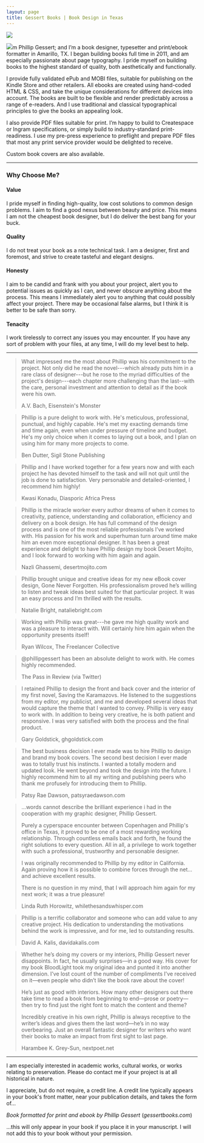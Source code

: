```yaml
---
layout: page
title: Gessert Books | Book Design in Texas
---
```


<img src="img/me.jpg" class="avatar">

<img src="img/caps-i.gif" class="dropcap">m Phillip Gessert; and I’m a book designer, typesetter and print/ebook formatter in Amarillo, TX. I began building books full time in 2011, and am especially passionate about page typography. I pride myself on building books to the highest standard of quality, both aesthetically and functionally.

I provide fully validated ePub and MOBI files, suitable for publishing on the Kindle Store and other retailers. All ebooks are created using hand-coded HTML & CSS, and take the unique considerations for different devices into account. The books are built to be flexible and render predictably across a range of e-readers. And I use traditional and classical typographical principles to give the books an appealing look.

I also provide PDF files suitable for print. I’m happy to build to Createspace or Ingram specifications, or simply build to industry-standard print-readiness. I use my pre-press experience to preflight and prepare PDF files that most any print service provider would be delighted to receive.

Custom book covers are also available.

---

### Why Choose Me?

#### Value

I pride myself in finding high-quality, low cost solutions to common design problems. I aim to find a good nexus between beauty and price. This means I am not the cheapest book designer, but I do deliver the best bang for your buck.

#### Quality

I do not treat your book as a rote technical task. I am a designer, first and foremost, and strive to create tasteful and elegant designs.

#### Honesty

I aim to be candid and frank with you about your project, alert you to potential issues as quickly as I can, and never obscure anything about the process. This means I immediately alert you to anything that could possibly affect your project. There may be occasional false alarms, but I think it is better to be safe than sorry.

#### Tenacity

I work tirelessly to correct any issues you may encounter. If you have any sort of problem with your files, at any time, I will do my level best to help. 

---

>What impressed me the most about Phillip was his commitment to the project. Not only did he read the novel---which already puts him in a rare class of designer---but he rose to the myriad difficulties of the project's design---each chapter more challenging than the last--with the care, personal investment and attention to detail as if the book were his own.
>
> A.V. Bach, Eisenstein's Monster 

>Phillip is a pure delight to work with. He's meticulous, professional, punctual, and highly capable. He's met my exacting demands time and time again, even when under pressure of timeline and budget. He's my only choice when it comes to laying out a book, and I plan on using him for many more projects to come.
>
> Ben Dutter, Sigil Stone Publishing

>Phillip and I have worked together for a few years now and with each project he has devoted himself to the task and will not quit until the job is done to satisfaction. Very personable and detailed-oriented, I recommend him highly!
> 
> Kwasi Konadu, Diasporic Africa Press

>Phillip is the miracle worker every author dreams of when it comes to creativity, patience, understanding and collaboration, efficiency and delivery on a book design. He has full command of the design process and is one of the most reliable professionals I’ve worked with. His passion for his work and superhuman turn around time make him an even more exceptional designer. It has been a great experience and delight to have Phillip design my book Desert Mojito, and I look forward to working with him again and again.
> 
> Nazli Ghassemi, desertmojito.com

> Phillip brought unique and creative ideas for my new eBook cover design, Gone Never Forgotten. His professionalism proved he’s willing to listen and tweak ideas best suited for that particular project. It was an easy process and I’m thrilled with the results.
> 
> Natalie Bright, nataliebright.com

> Working with Phillip was great---he gave me high quality work and was a pleasure to interact with. Will certainly hire him again when the opportunity presents itself!
> 
> Ryan Wilcox, The Freelancer Collective
 
> @phillipgessert has been an absolute delight to work with. He comes highly recommended.
> 
> The Pass in Review (via Twitter)

> I retained Phillip to design the front and back cover and the interior of my first novel, Saving the Karamazovs. He listened to the suggestions from my editor, my publicist, and me and developed several ideas that would capture the theme that I wanted to convey. Phillip is very easy to work with. In addition to being very creative, he is both patient and responsive. I was very satisfied with both the process and the final product.
> 
> Gary Goldstick, ghgoldstick.com

> The best business decision I ever made was to hire Phillip to design and brand my book covers. The second best decision I ever made was to totally trust his instincts. I wanted a totally modern and updated look. He went beyond and took the design into the future. I highly recommend him to all my writing and publishing peers who thank me profusely for introducing them to Phillip.
> 
> Patsy Rae Dawson, patsyraedawson.com

> ...words cannot describe the brilliant experience i had in the cooperation with my graphic designer, Phillip Gessert. 
>
> Purely a cyperspace encounter between Copenhagen and Phillip's office in Texas, it proved to be one of a most rewarding working relationship. Through countless emails back and forth, he found the right solutions to every question. All in all, a privilege to work together with such a professional, trustworthy and personable designer. 
>
> I was originally recommended to Phillip by my editor in California. Again proving how it is possible to combine forces through the net... and achieve excellent results. 
>
> There is no question in my mind, that I will approach him again for my next work; it was a true pleasure!
> 
> Linda Ruth Horowitz, whilethesandswhisper.com

> Phillip is a terrific collaborator and someone who can add value to any creative project. His dedication to understanding the motivations behind the work is impressive, and for me, led to outstanding results.
> 
> David A. Kalis, davidakalis.com

> Whether he’s doing my covers or my interiors, Phillip Gessert never disappoints. In fact, he usually surprises—in a good way. His cover for my book BloodLight took my original idea and punted it into another dimension. I’ve lost count of the number of compliments I’ve received on it—even people who didn’t like the book rave about the cover! 
>
> He’s just as good with interiors.  How many other designers out there take time to read a book from beginning to end—prose or poetry—then try to find just the right font to match the content and theme? 
> 
> Incredibly creative in his own right, Phillip is always receptive to the writer’s ideas and gives them the last word—he’s in no way overbearing. Just an overall fantastic designer for writers who want their books to make an impact from first sight to last page.
> 
> Harambee K. Grey-Sun, nextpoet.net

---

I am especially interested in academic works, cultural works, or works relating to preservation. Please do contact me if your project is at all historical in nature.

I appreciate, but do not require, a credit line. A credit line typically appears in your book's front matter, near your publication details, and takes the form of...

*Book formatted for print and ebook by Phillip Gessert* (*gessertbooks.com*)

...this will only appear in your book if you place it in your manuscript. I will not add this to your book without your permission.

